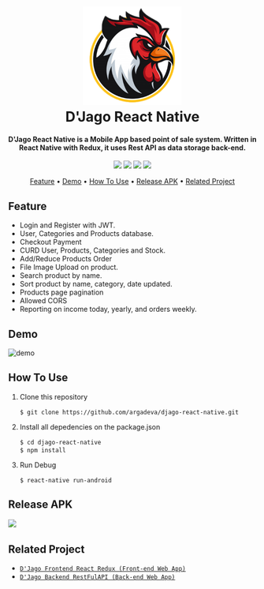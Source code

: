 <h1 align="center">
  <br>
  <img src="https://github.com/argadeva/djago-backend-restfulapi/raw/master/demo/logo.png" width="200">
  <br>
  D'Jago React Native
  <br>
</h1>

<h4 align="center">D'Jago React Native is a Mobile App based point of sale system. Written in React Native with Redux, it uses Rest API as data storage back-end.</h4>

<p align="center">
  <img src="https://img.shields.io/badge/Node.js-v12.14.1-success">
  <img src="https://img.shields.io/badge/ReactNative-v0.61.5-informational">
  <img src="https://img.shields.io/badge/Axios-v0.19.2-orange">
  <img src="https://img.shields.io/badge/Redux-v4.0.5-orange">
</p>

<p align="center">
  <a href="#feature">Feature</a> •
  <a href="#demo">Demo</a> •
  <a href="#how-to-use">How To Use</a> •
  <a href="#release-apk">Release APK</a> •
  <a href="#related-project ">Related Project</a>
</p>

## Feature

- Login and Register with JWT.
- User, Categories and Products database.
- Checkout Payment
- CURD User, Products, Categories and Stock.
- Add/Reduce Products Order
- File Image Upload on product.
- Search product by name.
- Sort product by name, category, date updated.
- Products page pagination
- Allowed CORS
- Reporting on income today, yearly, and orders weekly.

## Demo

![demo](https://github.com/argadeva/djago-react-native/raw/master/src/assets/demo_djago.gif)

## How To Use

1. Clone this repository
   ```
   $ git clone https://github.com/argadeva/djago-react-native.git
   ```
2. Install all depedencies on the package.json
   ```
   $ cd djago-react-native
   $ npm install
   ```
3. Run Debug

   ```
   $ react-native run-android
   ```

## Release APK

<a href="https://drive.google.com/file/d/1-7WLWSFGO00E_IrgzAEkcPiFl3Dmx45E/view?usp=sharing">
  <img src="https://img.shields.io/badge/Download%20on%20the-Google%20Drive-blue.svg?style=popout&logo=google-drive"/>
</a>

## Related Project

- [`D'Jago Frontend React Redux (Front-end Web App)`](https://github.com/argadeva/djago-frontend-react-redux)
- [`D'Jago Backend RestFulAPI (Back-end Web App)`](https://github.com/argadeva/djago-backend-restfulapi)
